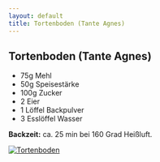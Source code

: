 ```yaml
---
layout: default
title: Tortenboden (Tante Agnes)
---
```


## Tortenboden (Tante Agnes)

- 75g Mehl
- 50g Speisestärke
- 100g Zucker
- 2 Eier
- 1 Löffel Backpulver
- 3 Esslöffel Wasser

**Backzeit:** ca. 25 min bei 160 Grad Heißluft.

<a href="{{site.baseurl}}/img/tortenboden-tante-agnes.jpg"><img alt="Tortenboden" src="{{site.baseurl}}/img/tortenboden-tante-agnes.jpg" class="original_rezept" /></a>


